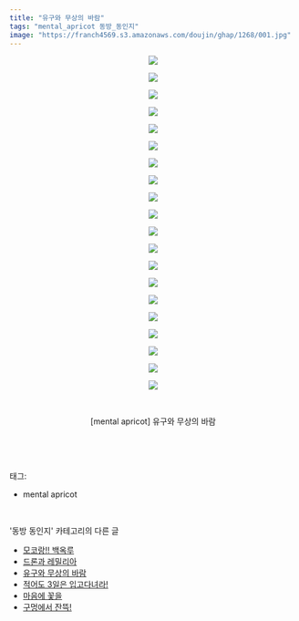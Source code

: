 ```yaml
---
title: "유구와 무상의 바람"
tags: "mental_apricot 동방_동인지"
image: "https://franch4569.s3.amazonaws.com/doujin/ghap/1268/001.jpg"
---
```

<div class="article">
<p style="text-align: center; clear: none; float: none;"><img src="{{ site.imgserver2 }}/ghap/1268/001.jpg"/></p>
<p style="text-align: center; clear: none; float: none;"><img src="{{ site.imgserver2 }}/ghap/1268/002.jpg"/></p>
<p style="text-align: center; clear: none; float: none;"><img src="{{ site.imgserver2 }}/ghap/1268/003.jpg"/></p>
<p style="text-align: center; clear: none; float: none;"><img src="{{ site.imgserver2 }}/ghap/1268/004.jpg"/></p>
<p style="text-align: center; clear: none; float: none;"><img src="{{ site.imgserver2 }}/ghap/1268/005.jpg"/></p>
<p style="text-align: center; clear: none; float: none;"><img src="{{ site.imgserver2 }}/ghap/1268/006.jpg"/></p>
<p style="text-align: center; clear: none; float: none;"><img src="{{ site.imgserver2 }}/ghap/1268/007.jpg"/></p>
<p style="text-align: center; clear: none; float: none;"><img src="{{ site.imgserver2 }}/ghap/1268/008.jpg"/></p>
<p style="text-align: center; clear: none; float: none;"><img src="{{ site.imgserver2 }}/ghap/1268/009.jpg"/></p>
<p style="text-align: center; clear: none; float: none;"><img src="{{ site.imgserver2 }}/ghap/1268/010.jpg"/></p>
<p style="text-align: center; clear: none; float: none;"><img src="{{ site.imgserver2 }}/ghap/1268/011.jpg"/></p>
<p style="text-align: center; clear: none; float: none;"><img src="{{ site.imgserver2 }}/ghap/1268/012.jpg"/></p>
<p style="text-align: center; clear: none; float: none;"><img src="{{ site.imgserver2 }}/ghap/1268/013.jpg"/></p>
<p style="text-align: center; clear: none; float: none;"><img src="{{ site.imgserver2 }}/ghap/1268/014.jpg"/></p>
<p style="text-align: center; clear: none; float: none;"><img src="{{ site.imgserver2 }}/ghap/1268/015.jpg"/></p>
<p style="text-align: center; clear: none; float: none;"><img src="{{ site.imgserver2 }}/ghap/1268/016.jpg"/></p>
<p style="text-align: center; clear: none; float: none;"><img src="{{ site.imgserver2 }}/ghap/1268/017.jpg"/></p>
<p style="text-align: center; clear: none; float: none;"><img src="{{ site.imgserver2 }}/ghap/1268/018.jpg"/></p>
<p style="text-align: center; clear: none; float: none;"><img src="{{ site.imgserver2 }}/ghap/1268/019.jpg"/></p>
<p style="text-align: center; clear: none; float: none;"><img src="{{ site.imgserver2 }}/ghap/1268/020.jpg"/></p>
<p style="text-align: center; clear: none; float: none;"><br/></p>
<p style="text-align: center; clear: none; float: none;">[mental apricot] 유구와 무상의 바람</p>
<p><br/></p>
</div><br/>
<div class="tagTrail">
<p>태그: </p>
<ul>
<li>mental apricot</li>
</ul>
</div><br/>
<div class="another">
<p>'동방 동인지' 카테고리의 다른 글</p>
<ul>
<li><a href="/ghap_1270">모코랑!! 백옥루</a></li>
<li><a href="/ghap_1269">드론과 레밀리아</a></li>
<li><a href="/ghap_1268">유구와 무상의 바람</a></li>
<li><a href="/ghap_1267">적어도 3일은 입고다녀라!</a></li>
<li><a href="/ghap_1266">마음에 꽃을</a></li>
<li><a href="/ghap_1265">구멍에서 잔뜩!</a></li>
</ul>
</div><br/>
<div class="cb_module cb_fluid">
<div class="cb_wrt cb_profile">
</div><!-- commentList close -->
</div><br/>
